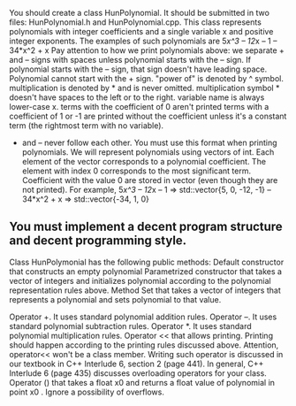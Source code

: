You should create a class HunPolynomial. It should be submitted in two files: HunPolynomial.h and HunPolynomial.cpp. This class represents polynomials with integer coefficients and a single variable x and positive integer exponents. The examples of such polynomials are
5*x^3 – 12*x – 1
– 34*x^2 + x
Pay attention to how we print polynomials above:
we separate + and – signs with spaces unless polynomial starts with the – sign. If polynomial starts with the – sign, that sign doesn't have leading space. Polynomial cannot start with the + sign.
"power of" is denoted by ^ symbol.
multiplication is denoted by * and is never omitted.
multiplication symbol * doesn't have spaces to the left or to the right.
variable name is always lower-case x.
terms with the coefficient of 0 aren't printed
terms with a coefficient of 1 or -1 are printed without the coefficient unless it's a constant term (the rightmost term with no variable).
+ and – never follow each other.
You must use this format when printing polynomials.
We will represent polynomials using vectors of int. Each element of the vector corresponds to a polynomial coefficient. The element with index 0 corresponds to the most significant term. Coefficient with the value 0 are stored in vector (even though they are not printed). For example,
5*x^3 – 12*x – 1             => std::vector<int>{5, 0, -12, -1}
– 34*x^2 + x                     => std::vector<int>{-34, 1, 0}
 
You must implement a decent program structure and decent programming style.
----------------------------------------------------------------------------------
 
Class HunPolymonial has the following public methods:
Default constructor that constructs an empty polynomial
Parametrized constructor that takes a vector of integers and initializes polynomial according to the polynomial representation rules above.
Method Set that takes a vector of integers that represents a polynomial and sets polynomial to that value.
 
Operator +. It uses standard polynomial addition rules.
Operator –. It uses standard polynomial subtraction rules.
Operator *. It uses standard polynomial multiplication rules.
Operator << that allows printing. Printing should happen according to the printing rules discussed above. Attention, operator<< won't be a class member. Writing such operator is discussed in our textbook in C++ Interlude 6, section 2 (page 441). In general, C++ Interlude 6 (page 435) discusses overloading operators for your class.
Operator () that takes a float x0 and returns a float value of polynomial in point x0 . Ignore a possibility of overflows.